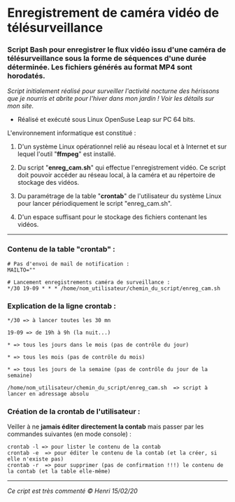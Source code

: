 # Enregistrement de caméra vidéo de télésurveillance

### Script Bash pour enregistrer le flux vidéo issu d'une caméra de télésurveillance sous la forme de séquences d'une durée déterminée. Les fichiers générés au format MP4 sont horodatés.

_Script initialement réalisé pour surveiller l'activité nocturne des hérissons que je nourris et abrite pour l'hiver dans mon jardin ! Voir les détails sur mon site._

* Réalisé et exécuté sous Linux OpenSuse Leap sur PC 64 bits.

L'environnement informatique est constitué :

1. D'un système Linux opérationnel relié au réseau local et à Internet et sur lequel l'outil "**ffmpeg**" est installé.

1. Du script "**enreg_cam.sh**" qui effectue l'enregistrement vidéo. Ce script doit pouvoir accéder au réseau local, à la caméra et au répertoire de stockage des vidéos.

1. Du paramétrage de la table "**crontab**" de l'utilisateur du système Linux pour lancer périodiquement le script "enreg_cam.sh".

1. D'un espace suffisant pour le stockage des fichiers contenant les vidéos.

---

### Contenu de la table "crontab" :

    # Pas d'envoi de mail de notification :
    MAILTO=""
        
    # Lancement enregistrements caméra de surveillance :
    */30 19-09 * * * /home/nom_utilisateur/chemin_du_script/enreg_cam.sh 

### Explication de la ligne crontab :

    */30 => à lancer toutes les 30 mn

    19-09 => de 19h à 9h (la nuit...)

    * => tous les jours dans le mois (pas de contrôle du jour)

    * => tous les mois (pas de contrôle du mois)

    * => tous les jours de la semaine (pas de contrôle du jour de la semaine)

    /home/nom_utilisateur/chemin_du_script/enreg_cam.sh  => script à lancer en adressage absolu

### Création de la crontab de l'utilisateur :

Veiller à ne **jamais éditer directement la contab** mais passer par les commandes suivantes (en mode console) :

    crontab -l => pour lister le contenu de la contab
    crontab -e  => pour éditer le contenu de la contab (et la créer, si elle n'existe pas)
    crontab -r  => pour supprimer (pas de confirmation !!!) le contenu de la contab (et la table elle-même)

---
_Ce cript est très commenté_
_© Henri 15/02/20_
